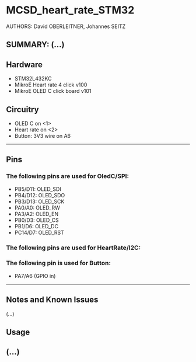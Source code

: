 # MCSD_heart_rate_STM32
AUTHORS: David OBERLEITNER, Johannes SEITZ

SUMMARY: (...)
---

## Hardware

+ STM32L432KC
+ MikroE Heart rate 4 click v100
+ MikroE OLED C click board v101


## Circuitry

+ OLED C on <1>
+ Heart rate on <2>
+ Button: 3V3 wire on A6
---

## Pins

### The following pins are used for OledC/SPI:

+ PB5/D11: OLED_SDI
+ PB4/D12: OLED_SDO
+ PB3/D13: OLED_SCK
+ PA0/A0: OLED_RW
+ PA3/A2: OLED_EN
+ PB0/D3: OLED_CS
+ PB1/D6: OLED_DC
+ PC14/D7: OLED_RST

### The following pins are used for HeartRate/I2C:

### The following pin is used for Button: 

+ PA7/A6 (GPIO in)
---

## Notes and Known Issues
(...)

## Usage

(...)
---


